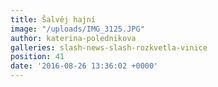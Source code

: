 ```yaml
---
title: Šalvěj hajní
image: "/uploads/IMG_3125.JPG"
author: katerina-polednikova
galleries: slash-news-slash-rozkvetla-vinice
position: 41
date: '2016-08-26 13:36:02 +0000'
---
```

